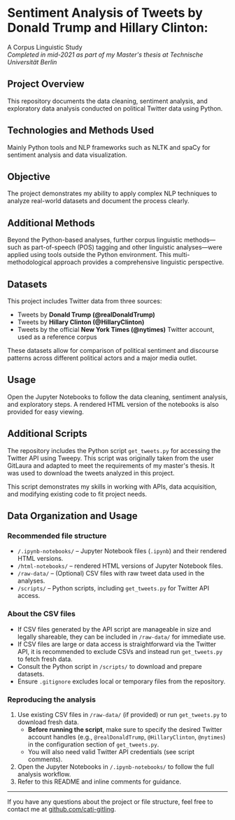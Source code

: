 # Sentiment Analysis of Tweets by Donald Trump and Hillary Clinton:  
A Corpus Linguistic Study  
*Completed in mid-2021 as part of my Master's thesis at Technische Universität Berlin*

## Project Overview  
This repository documents the data cleaning, sentiment analysis, and exploratory data analysis conducted on political Twitter data using Python.

## Technologies and Methods Used  
Mainly Python tools and NLP frameworks such as NLTK and spaCy for sentiment analysis and data visualization.

## Objective  
The project demonstrates my ability to apply complex NLP techniques to analyze real-world datasets and document the process clearly.

## Additional Methods  
Beyond the Python-based analyses, further corpus linguistic methods—such as part-of-speech (POS) tagging and other linguistic analyses—were applied using tools outside the Python environment. This multi-methodological approach provides a comprehensive linguistic perspective.

## Datasets  
This project includes Twitter data from three sources:

- Tweets by **Donald Trump (@realDonaldTrump)**  
- Tweets by **Hillary Clinton (@HillaryClinton)**  
- Tweets by the official **New York Times (@nytimes)** Twitter account, used as a reference corpus

These datasets allow for comparison of political sentiment and discourse patterns across different political actors and a major media outlet.

## Usage  
Open the Jupyter Notebooks to follow the data cleaning, sentiment analysis, and exploratory steps. A rendered HTML version of the notebooks is also provided for easy viewing.

## Additional Scripts  
The repository includes the Python script `get_tweets.py` for accessing the Twitter API using Tweepy. This script was originally taken from the user GitLaura and adapted to meet the requirements of my master's thesis. It was used to download the tweets analyzed in this project.

This script demonstrates my skills in working with APIs, data acquisition, and modifying existing code to fit project needs.

## Data Organization and Usage  

### Recommended file structure  
- `/.ipynb-notebooks/` – Jupyter Notebook files (`.ipynb`) and their rendered HTML versions.
- `/html-notebooks/` – rendered HTML versions of Jupyter Notebook files.    
- `/raw-data/` – (Optional) CSV files with raw tweet data used in the analyses.
- `/scripts/` – Python scripts, including `get_tweets.py` for Twitter API access.

### About the CSV files  
- If CSV files generated by the API script are manageable in size and legally shareable, they can be included in `/raw-data/` for immediate use.  
- If CSV files are large or data access is straightforward via the Twitter API, it is recommended to exclude CSVs and instead run `get_tweets.py` to fetch fresh data.  
- Consult the Python script in `/scripts/` to download and prepare datasets.  
- Ensure `.gitignore` excludes local or temporary files from the repository.

### Reproducing the analysis  
1. Use existing CSV files in `/raw-data/` (if provided) or run `get_tweets.py` to download fresh data.
   - **Before running the script**, make sure to specify the desired Twitter account handles (e.g., `@realDonaldTrump`, `@HillaryClinton`, `@nytimes`) in the configuration section of `get_tweets.py`.
   - You will also need valid Twitter API credentials (see script comments).
2. Open the Jupyter Notebooks in `/.ipynb-notebooks/` to follow the full analysis workflow.  
3. Refer to this README and inline comments for guidance.

---

If you have any questions about the project or file structure, feel free to contact me at [github.com/cati-gitling](https://github.com/cati-gitling).



